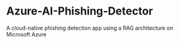 # Azure-AI-Phishing-Detector
A cloud-native phishing detection app using a RAG architecture on Microsoft Azure
